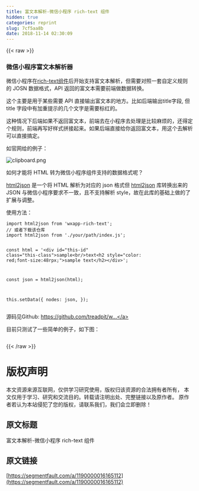 ```yaml
---
title: 富文本解析-微信小程序 rich-text 组件
hidden: true
categories: reprint
slug: 7cf5aa8b
date: 2018-11-14 02:30:09
---
```


{{< raw >}}
<h3>&#x5FAE;&#x4FE1;&#x5C0F;&#x7A0B;&#x5E8F;&#x5BCC;&#x6587;&#x672C;&#x89E3;&#x6790;&#x5668;</h3><p>&#x5FAE;&#x4FE1;&#x5C0F;&#x7A0B;&#x5E8F;&#x5728;<a href="https://developers.weixin.qq.com/miniprogram/dev/component/rich-text.html" rel="nofollow noreferrer">rich-text&#x7EC4;&#x4EF6;</a>&#x540E;&#x5F00;&#x59CB;&#x652F;&#x6301;&#x5BCC;&#x6587;&#x672C;&#x89E3;&#x6790;&#xFF0C;&#x4F46;&#x9700;&#x8981;&#x5BF9;&#x7167;&#x4E00;&#x5957;&#x81EA;&#x5B9A;&#x4E49;&#x89C4;&#x5219;&#x7684; JOSN &#x6570;&#x636E;&#x683C;&#x5F0F;&#xFF0C;API &#x8FD4;&#x56DE;&#x7684;&#x5BCC;&#x6587;&#x672C;&#x9700;&#x8981;&#x524D;&#x7AEF;&#x505A;&#x6570;&#x636E;&#x8F6C;&#x6362;&#x3002;</p><p>&#x8FD9;&#x4E2A;&#x4E3B;&#x8981;&#x662F;&#x7528;&#x4E8E;&#x67D0;&#x4E9B;&#x9700;&#x8981; API &#x76F4;&#x63A5;&#x8F93;&#x51FA;&#x5BCC;&#x6587;&#x672C;&#x7684;&#x5730;&#x65B9;&#x3002;&#x6BD4;&#x5982;&#x540E;&#x7AEF;&#x8F93;&#x51FA;title&#x5B57;&#x6BB5;, &#x4F46; title &#x5B57;&#x6BB5;&#x4E2D;&#x6709;&#x52A0;&#x91CD;&#x63D0;&#x793A;&#x7684;&#x51E0;&#x4E2A;&#x6587;&#x5B57;&#x662F;&#x9700;&#x8981;&#x6807;&#x7EA2;&#x7684;&#x3002;</p><p>&#x8FD9;&#x79CD;&#x60C5;&#x51B5;&#x4E0B;&#x540E;&#x7AEF;&#x5982;&#x679C;&#x4E0D;&#x8FD4;&#x56DE;&#x5BCC;&#x6587;&#x672C;&#xFF0C;&#x524D;&#x7AEF;&#x53BB;&#x5728;&#x5C0F;&#x7A0B;&#x5E8F;&#x53BB;&#x5904;&#x7406;&#x662F;&#x6BD4;&#x8F83;&#x9EBB;&#x70E6;&#x7684;&#xFF0C;&#x8FD8;&#x5F97;&#x5B9A;&#x4E2A;&#x89C4;&#x5219;&#xFF0C;&#x524D;&#x7AEF;&#x518D;&#x5199;&#x597D;&#x6837;&#x5F0F;&#x62FC;&#x63A5;&#x8D77;&#x6765;&#x3002;&#x5982;&#x679C;&#x540E;&#x7AEF;&#x76F4;&#x63A5;&#x7ED9;&#x4F60;&#x8FD4;&#x56DE;&#x5BCC;&#x6587;&#x672C;&#xFF0C;&#x7528;&#x8FD9;&#x4E2A;&#x53BB;&#x89E3;&#x6790;&#x53EF;&#x4EE5;&#x76F4;&#x63A5;&#x641E;&#x5B9A;&#x3002;</p><p>&#x5982;&#x5B98;&#x7F51;&#x7ED9;&#x7684;&#x4F8B;&#x5B50;&#xFF1A;</p><p><span class="img-wrap"><img data-src="/img/bVbfZqe" src="https://static.alili.tech/img/bVbfZqe" alt="clipboard.png" title="clipboard.png"></span></p><p>&#x5982;&#x4F55;&#x624D;&#x80FD;&#x5C06; HTML &#x8F6C;&#x4E3A;&#x5FAE;&#x4FE1;&#x5C0F;&#x7A0B;&#x5E8F;&#x7EC4;&#x4EF6;&#x652F;&#x6301;&#x7684;&#x6570;&#x636E;&#x683C;&#x5F0F;&#x5462;&#xFF1F;</p><p><a href="https://github.com/Jxck/html2json" rel="nofollow noreferrer">html2json</a> &#x662F;&#x4E00;&#x4E2A;&#x5C06; HTML &#x89E3;&#x6790;&#x4E3A;&#x5BF9;&#x5E94;&#x7684; json &#x683C;&#x5F0F;&#x4F46; <a href="https://github.com/Jxck/html2json" rel="nofollow noreferrer">html2json</a> &#x5E93;&#x8F6C;&#x6362;&#x51FA;&#x6765;&#x7684; JSON &#x4E0E;&#x5FAE;&#x4FE1;&#x5C0F;&#x7A0B;&#x5E8F;&#x8981;&#x6C42;&#x4E0D;&#x4E00;&#x81F4;&#xFF0C;&#x4E14;&#x4E0D;&#x652F;&#x6301;&#x89E3;&#x6790; style&#xFF0C;&#x6545;&#x5728;&#x6B64;&#x5E93;&#x7684;&#x57FA;&#x7840;&#x4E0A;&#x505A;&#x7684;&#x4E86;&#x6269;&#x5C55;&#x4E0E;&#x8C03;&#x6574;&#x3002;</p><p>&#x4F7F;&#x7528;&#x65B9;&#x6CD5;&#xFF1A;</p><pre><code class="js">import html2json from &apos;wxapp-rich-text&apos;;
// &#x6216;&#x8005;&#x4E0B;&#x8F7D;&#x8BE5;&#x4ED3;&#x5E93;
import html2json from &apos;./your/path/index.js&apos;;

const html =
  &apos;&lt;div id=&quot;this-id&quot; class=&quot;this-class&quot;&gt;sample&lt;br/&gt;text&lt;h2 style=&quot;color: red;font-size:48rpx;&quot;&gt;sample text&lt;/h2&gt;&lt;/div&gt;&apos;;

const json = html2json(html);

this.setData({
    nodes: json,
});
</code></pre><p>&#x6E90;&#x7801;&#x89C1;Github: <a href="https://github.com/treadpit/wxapp-rich-text" rel="nofollow noreferrer">https://github.com/treadpit/w...</a></p><p>&#x76EE;&#x524D;&#x53EA;&#x6D4B;&#x8BD5;&#x4E86;&#x4E00;&#x4E9B;&#x7B80;&#x5355;&#x7684;&#x4F8B;&#x5B50;&#xFF0C;&#x5982;&#x4E0B;&#x56FE;&#xFF1A;</p><p><span class="img-wrap"><img data-src="https://raw.githubusercontent.com/treadpit/wxapp-rich-text/master/screentshot/test.png" src="https://static.alili.techhttps://raw.githubusercontent.com/treadpit/wxapp-rich-text/master/screentshot/test.png" alt="" title=""></span></p>
{{< /raw >}}

# 版权声明
本文资源来源互联网，仅供学习研究使用，版权归该资源的合法拥有者所有，
本文仅用于学习、研究和交流目的。转载请注明出处、完整链接以及原作者。
原作者若认为本站侵犯了您的版权，请联系我们，我们会立即删除！

## 原文标题
富文本解析-微信小程序 rich-text 组件

## 原文链接
[https://segmentfault.com/a/1190000016165112](https://segmentfault.com/a/1190000016165112)

